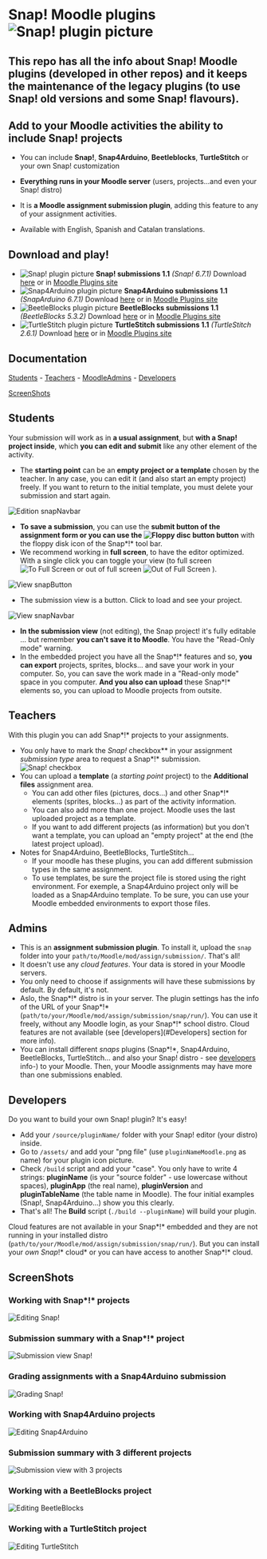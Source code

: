 # Snap! Moodle plugins ![Snap! plugin picture](assets/snapMoodle.png)

## This repo has all the info about Snap! Moodle plugins (developed in other repos) and it keeps the maintenance of the legacy plugins (to use Snap! old versions and some Snap! flavours).

## Add to your Moodle activities the ability to include Snap! projects
- You can include **Snap!**, **Snap4Arduino**, **Beetleblocks**, **TurtleStitch** or your own Snap! customization
- **Everything runs in your Moodle server** (users, projects...and even your Snap! distro)
- It is **a Moodle assignment submission plugin**, adding this feature to any of your assignment activities.

- Available with English, Spanish and Catalan translations.

## Download and play!
- ![Snap! plugin picture](assets/snapMoodle.png)  **Snap! submissions 1.1** _(Snap! 6.7.1)_ Download [here](https://github.com/jguille2/SnapInMoodle/releases/download/v1.1/snap.zip) or in [Moodle Plugins site](https://moodle.org/plugins/assignsubmission_snap) 
- ![Snap4Arduino plugin picture](assets/snap4arduinoMoodle.png)  **Snap4Arduino submissions 1.1** _(SnapArduino 6.7.1)_ Download [here](https://github.com/jguille2/SnapInMoodle/releases/download/v1.1/snap4arduino.zip) or in [Moodle Plugins site](https://moodle.org/plugins/assignsubmission_snap4arduino)
- ![BeetleBlocks plugin picture](assets/beetleblocksMoodle.png)  **BeetleBlocks submissions 1.1** _(BeetleBlocks 5.3.2)_ Download [here](https://github.com/jguille2/SnapInMoodle/releases/download/v1.1/beetleblocks.zip) or in [Moodle Plugins site](https://moodle.org/plugins/assignsubmission_beetleblocks)
- ![TurtleStitch plugin picture](assets/turtlestitchMoodle.png)  **TurtleStitch submissions 1.1** _(TurtleStitch 2.6.1)_ Download [here](https://github.com/jguille2/SnapInMoodle/releases/download/v1.1/turtlestitch.zip) or in [Moodle Plugins site](https://moodle.org/plugins/assignsubmission_turtlestitch) 

## Documentation

[Students](#students) - [Teachers](#teachers) - [MoodleAdmins](#admins) - [Developers](#developers)

[ScreenShots](#screenshots)

## Students

Your submission will work as in **a usual assignment**, but **with a Snap! project inside**, which **you can edit and submit** like any other element of the activity.
- The **starting point** can be an **empty project or a template** chosen by the teacher. In any case, you can edit it (and also start an empty project) freely. If you want to return to the initial template, you must delete your submission and start again.

![Edition snapNavbar](docs/snapNavBarEdit.png)
- **To save a submission**, you can use the **submit button of the assignment form or you can use the  ![Floppy disc button](docs/snapFloppyDisc.png)  button** with the floppy disk icon of the Snap*!* tool bar.
- We recommend working in **full screen**, to have the editor optimized. With a single click you can toggle your view (to full screen  ![To Full Screen](docs/snapToFullScreen.png)  or out of full screen  ![Out of Full Screen](docs/snapOutOfFullScreen.png) ).

![View snapButton](docs/snapButton.png)
- The submission view is a button. Click to load and see your project.

![View snapNavbar](docs/snapNavBarReadOnly.png)
- **In the submission view** (not editing), the Snap project! it's fully editable ... but remember **you can't save it to Moodle**. You have the "Read-Only mode" warning.
- In the embedded project you have all the Snap*!* features and so, **you can export** projects, sprites, blocks... and save your work in your computer. So, you can save the work made in a "Read-only mode" space in you computer. **And you also can upload** these Snap*!* elements so, you can upload to Moodle projects from outsite.

## Teachers

With this plugin you can add Snap*!* projects to your assignments.

- You only have to mark the **Snap*!* checkbox** in your assignment *submission type* area to request a Snap*!* submission.  ![Snap! checkbox](docs/snapCheckbox.png)
- You can upload a **template** (a *starting point* project) to the **Additional files** assignment area.
  - You can add other files (pictures, docs...) and other Snap*!* elements (sprites, blocks...) as part of the activity information.
  - You can also add more than one project. Moodle uses the last uploaded project as a template.
  - If you want to add different projects (as information) but you don't want a template, you can upload an "empty project" at the end (the latest project upload).
- Notes for Snap4Arduino, BeetleBlocks, TurtleStitch...
  - If your moodle has these plugins, you can add different submission types in the same assignment.
  - To use templates, be sure the project file is stored using the right environment. For exemple, a Snap4Arduino project only will be loaded as a Snap4Arduino template. To be sure, you can use your Moodle embedded environments to export those files.

## Admins

- This is an **assignment submission plugin**. To install it, upload the `snap` folder into your `path/to/Moodle/mod/assign/submission/`. That's all!
- It doesn't use any *cloud features*. Your data is stored in your Moodle servers.
- You only need to choose if assignments will have these submissions by default. By default, it's not.
- Aslo, the Snap*!* distro is in your server. The plugin settings has the info of the URL of your Snap*!* (`path/to/your/Moodle/mod/assign/submission/snap/run/`). You can use it freely, without any Moodle login, as your Snap*!* school distro. Cloud features are not available (see [developers](#Developers] section for more info).
- You can install different *snaps* plugins (Snap*!*, Snap4Arduino, BeetleBlocks, TurtleStitch... and also your Snap! distro - see [developers](#Developers) info-) to your Moodle. Then, your Moodle assignments may have more than one submissions enabled.

## Developers

Do you want to build your own Snap! plugin? It's easy!
- Add your `/source/pluginName/` folder with your Snap! editor (your distro) inside.
- Go to `/assets/` and add your "png file" (use `pluginNameMoodle.png` as name) for your plugin icon picture.
- Check `/build` script and add your "case". You only have to write 4 strings: **pluginName** (is your "source folder" - use lowercase without spaces), **pluginApp** (the real name), **pluginVersion** and **pluginTableName** (the table name in Moodle). The four initial examples (Snap!, Snap4Arduino...) show you this clearly.
- That's all! The **Build** script (`./build --pluginName`) will build your plugin.

Cloud features are not available in your Snap*!* embedded and they are not running in your installed distro (`path/to/your/Moodle/mod/assign/submission/snap/run/`). But you can install your *own Snap*!* cloud* or you can have access to another Snap*!* cloud.

## ScreenShots
### Working with Snap*!* projects
![Editing Snap!](docs/pluginSnap1.png)
### Submission summary with a Snap*!* project
![Submission view Snap!](docs/pluginSnap2.png)
### Grading assignments with a Snap4Arduino submission
![Grading Snap!](docs/pluginSnap4Arduino3.png)
### Working with Snap4Arduino projects
![Editing Snap4Arduino](docs/pluginSnap4Arduino1.png)
### Submission summary with 3 different projects
![Submission view with 3 projects](docs/plugin3Snaps2.png)
### Working with a BeetleBlocks project
![Editing BeetleBlocks](docs/pluginBeetleBlocks1.png)
### Working with a TurtleStitch project
![Editing TurtleStitch](docs/pluginTurtleStitch1.png)
